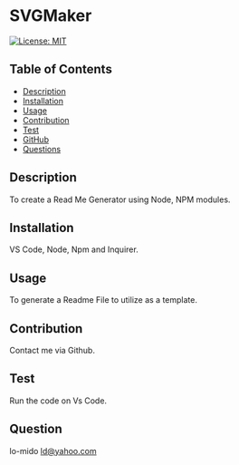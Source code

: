 # SVGMaker
    
  [![License: MIT](https://img.shields.io/badge/License-MIT-yellow.svg)](https://opensource.org/licenses/MIT)

  ## Table of Contents
    
  - [Description](#description)  
  - [Installation](#installation)
  - [Usage](#usage)
  - [Contribution](#contribution)
  - [Test](#test)
  - [GitHub](#gitHub)
  - [Questions](#questions)

  ## Description
  To create a Read Me Generator using Node, NPM modules. 
  ## Installation 
  VS Code, Node, Npm and Inquirer. 
  ## Usage
  To generate a Readme File to utilize as a template. 
  ## Contribution
  Contact me via Github.
  ## Test
  Run the code on Vs Code. 
  ## Question
  lo-mido
  ld@yahoo.com

  
  
